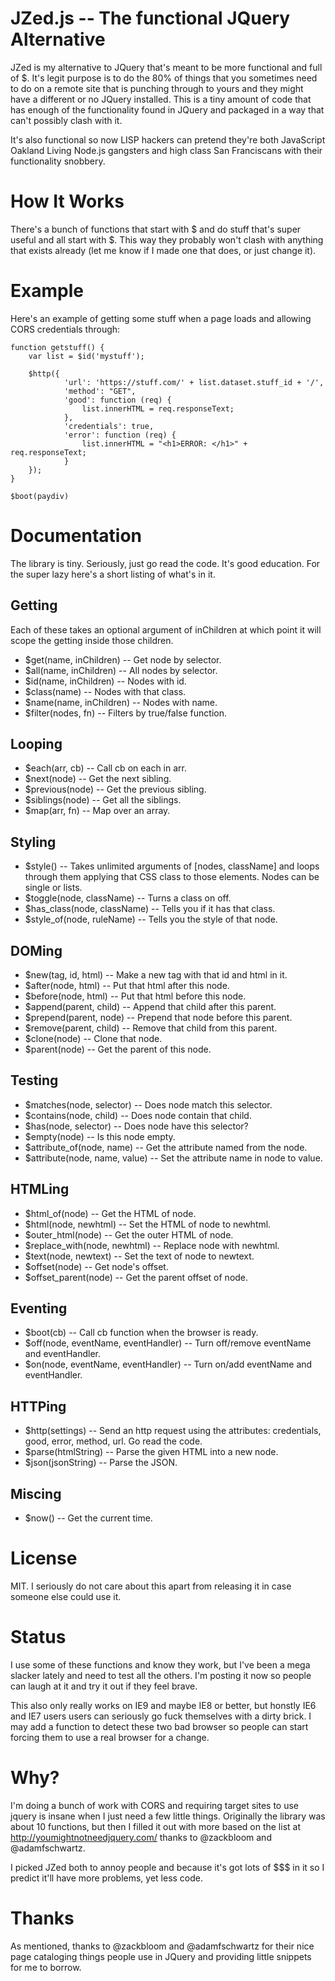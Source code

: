 JZed.js -- The functional JQuery Alternative
====

JZed is my alternative to JQuery that's meant to be more functional and full of
$.  It's legit purpose is to do the 80% of things that you sometimes need to do
on a remote site that is punching through to yours and they might have a
different or no JQuery installed.  This is a tiny amount of code that has
enough of the functionality found in JQuery and packaged in a way that can't
possibly clash with it.

It's also functional so now LISP hackers can pretend they're both JavaScript
Oakland Living Node.js gangsters and high class San Franciscans with their
functionality snobbery.

How It Works
============

There's a bunch of functions that start with $ and do stuff that's super
useful and all start with $. This way they probably won't clash with anything that exists already (let me know if I made one that does, or just change it).

Example
=======

Here's an example of getting some stuff when a page loads and allowing
CORS credentials through:

    function getstuff() {
        var list = $id('mystuff');

        $http({
                'url': 'https://stuff.com/' + list.dataset.stuff_id + '/',
                'method': "GET",
                'good': function (req) {
                    list.innerHTML = req.responseText;
                },
                'credentials': true,
                'error': function (req) {
                    list.innerHTML = "<h1>ERROR: </h1>" + req.responseText;
                }
        });
    }

    $boot(paydiv)

Documentation
=============

The library is tiny. Seriously, just go read the code.  It's good education.  For the super lazy
here's a short listing of what's in it.

Getting
-------

Each of these takes an optional argument of inChildren at which point it
will scope the getting inside those children.

  * $get(name, inChildren) -- Get node by selector.
  * $all(name, inChildren) -- All nodes by selector.
  * $id(name, inChildren) -- Nodes with id.
  * $class(name) -- Nodes with that class.
  * $name(name, inChildren) -- Nodes with name.
  * $filter(nodes, fn) -- Filters by true/false function.

Looping
-------

  * $each(arr, cb) -- Call cb on each in arr.
  * $next(node) -- Get the next sibling.
  * $previous(node) -- Get the previous sibling.
  * $siblings(node) -- Get all the siblings.
  * $map(arr, fn) -- Map over an array.


Styling
-------

  * $style() -- Takes unlimited arguments of [nodes, className] and loops through them applying that CSS class to those elements.  Nodes can be single or lists.
  * $toggle(node, className) -- Turns a class on off.
  * $has\_class(node, className) -- Tells you if it has that class.
  * $style\_of(node, ruleName) -- Tells you the style of that node.


DOMing
------

  * $new(tag, id, html) -- Make a new tag with that id and html in it.
  * $after(node, html) -- Put that html after this node.
  * $before(node, html) -- Put that html before this node.
  * $append(parent, child) -- Append that child after this parent.
  * $prepend(parent, node) -- Prepend that node before this parent.
  * $remove(parent, child) -- Remove that child from this parent.
  * $clone(node) -- Clone that node.
  * $parent(node) -- Get the parent of this node.

Testing
-------

  * $matches(node, selector) -- Does node match this selector.
  * $contains(node, child) -- Does node contain that child.
  * $has(node, selector) -- Does node have this selector?
  * $empty(node) -- Is this node empty.
  * $attribute\_of(node, name) -- Get the attribute named from the node.
  * $attribute(node, name, value) -- Set the attribute name in node to value.

HTMLing
-------

  * $html\_of(node) -- Get the HTML of node.
  * $html(node, newhtml) -- Set the HTML of node to newhtml.
  * $outer\_html(node) -- Get the outer HTML of node.
  * $replace\_with(node, newhtml) -- Replace node with newhtml.
  * $text(node, newtext) -- Set the text of node to newtext.
  * $offset(node) -- Get node's offset.
  * $offset\_parent(node) -- Get the parent offset of node.

Eventing
--------

  * $boot(cb) -- Call cb function when the browser is ready.
  * $off(node, eventName,  eventHandler) -- Turn off/remove eventName and eventHandler.
  * $on(node, eventName, eventHandler) -- Turn on/add eventName and eventHandler.

HTTPing
-------

  * $http(settings) -- Send an http request using the attributes: credentials, good, error, method, url. Go read the code.
  * $parse(htmlString) -- Parse the given HTML into a new node.
  * $json(jsonString) -- Parse the JSON.

Miscing
-------

  * $now() -- Get the current time.


License
=======

MIT. I seriously do not care about this apart from releasing it in case someone
else could use it.


Status
======

I use some of these functions and know they work, but I've been a mega slacker
lately and need to test all the others.  I'm posting it now so people can laugh
at it and try it out if they feel brave.

This also only really works on IE9 and maybe IE8 or better, but honstly IE6
and IE7 users users can seriously go fuck themselves with a dirty brick.
I may add a function to detect these two bad browser so people can start
forcing them to use a real browser for a change.

Why?
====

I'm doing a bunch of work with CORS and requiring target sites to use jquery is
insane when I just need a few little things.  Originally the library was about
10 functions, but then I filled it out with more based on the list at
http://youmightnotneedjquery.com/ thanks to @zackbloom and @adamfschwartz.

I picked JZed both to annoy people and because it's got lots of $$$ in it
so I predict it'll have more problems, yet less code.

Thanks
======

As mentioned, thanks to @zackbloom and @adamfschwartz for their nice page
cataloging things people use in JQuery and providing little snippets
for me to borrow.

